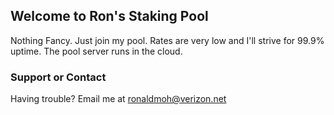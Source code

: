 ## Welcome to Ron's Staking Pool

Nothing Fancy. Just join my pool. 
Rates are very low and I'll strive for 99.9% uptime. The pool server runs in the cloud.


### Support or Contact

Having trouble? Email me at ronaldmoh@verizon.net
